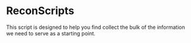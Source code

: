 # ReconScripts
This script is designed to help you find collect the bulk of the information we need to serve as a starting point.
